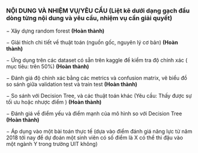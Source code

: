 ### NỘI DUNG VÀ NHIỆM VỤ/YÊU CẦU (Liệt kê dưới dạng gạch đầu dòng từng nội dung và yêu cầu, nhiệm vụ cần giải quyết)
−	 Xây dựng random forest **(Hoàn thành)**

−	Giải thích chi tiết về thuật toán (nguồn gốc, nguyên lý cơ bản) **(Hoàn thành)** 

−	Ứng dụng trên các dataset có sẵn trên kaggle để kiểm tra độ chính xác ( mục tiêu: trên 50%) **(Hoàn thành)**

−	 Đánh giá độ chính xác bằng các metrics và confusion matrix, vẽ biểu đồ so sánh giữa validation test và train test **(Hoàn thành)**

−	 So sánh với Decision Tree, và các thuật toán khác (Yêu cầu: Thấy được sự tối ưu hoặc nhược điểm ) **(Hoàn thành)**

−	 Đánh giá về điểm yếu và điểm mạnh của mô hình so với Decision Tree **(Hoàn thành)**

−	Áp dụng vào một bài toán thực tế (dựa vào điểm đánh giá năng lực từ năm 2018 tới nay để dự đoán một sinh viên có số điểm là  X có thể thi đậu vào một ngành Y trong trường UIT không)
